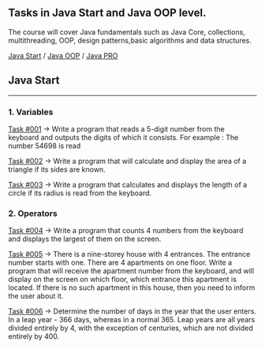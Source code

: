 ## Tasks in Java Start and Java OOP level.

The course will cover Java fundamentals such as Java Core, collections, multithreading, OOP, design patterns,basic algorithms and data structures.

[Java Start](#javastart) / [Java OOP](#javaoop) / [Java PRO]()

## <a name="javastart" /> Java Start

---

### 1. Variables

[Task #001](https://github.com/Severin73/JavaLevelBasic/blob/main/src/com/javalevelbasic/task001/ReadNumbers.java) -> Write a program that reads a 5-digit number from the keyboard and outputs the digits of which it consists. For example : The number 54698 is read

[Task #002](https://github.com/Severin73/JavaLevelBasic/blob/main/src/com/javalevelbasic/task002/AreaOfTriangle.java) -> Write a program that will calculate and display the area of a triangle if its sides are known.

[Task #003](https://github.com/Severin73/JavaLevelBasic/blob/main/src/com/javalevelbasic/task003/CircumferenceLength.java) -> Write a program that calculates and displays the length of a circle if its radius is read from the keyboard.

### 2. Operators

[Task #004](https://github.com/Severin73/JavaLevelBasic/blob/main/src/com/javalevelbasic/task004/TheBiggestFromFour.java) -> Write a program that counts 4 numbers from the keyboard and displays the largest of them on the screen.

[Task #005](https://github.com/Severin73/JavaLevelBasic/blob/main/src/com/javalevelbasic/task005/FloorAndEntranceTheApartment.java) -> There is a nine-storey house with 4 entrances. The entrance number starts with one. There are 4 apartments on one floor. Write a program that will receive the apartment number from the keyboard, and will display on the screen on which floor, which entrance this apartment is located. If there is no such apartment in this house, then you need to inform the user about it.

[Task #006](https://github.com/Severin73/JavaLevelBasic/blob/main/src/com/javalevelbasic/task006/LeapYear.java) -> Determine the number of days in the year that the user enters. In a leap year - 366 days, whereas in a normal 365. Leap years are all years divided entirely by 4, with the exception of centuries, which are not divided entirely by 400.

[Task #007](https://github.com/Severin73/JavaLevelBasic/blob/main/src/com/javalevelbasic/task007/Triangle.java) ->  Given: a, b, c — sides of the assumed triangle. Write a program that will indicate whether such a triangle exists or not.

[Task #008](https://github.com/Severin73/JavaLevelBasic/blob/main/src/com/javalevelbasic/task008/CheckDotPositionInCircle.java) -> There is a circle centered at the (x0, y0) and with a radius of R. The user enters the coordinates of the point x and y from the keyboard. Write a program that will determine whether this point lies inside the circle or not.

[Task #009](https://github.com/Severin73/JavaLevelBasic/blob/main/src/com/javalevelbasic/task009/DotInsideTheTriangle.java) -> The triangle coordinates of the vertices A(x1,y1), B(x2,y2), C(x3,y3) are given. The user enters the coordinates of the point x and y from the keyboard.  Write a program that will determine whether this point lies inside a triangle or not.

[Task #010](https://github.com/Severin73/JavaLevelBasic/blob/main/src/com/javalevelbasic/task010/LuckyTicket.java) -> heck whether a four-digit number is a lucky ticket. A four-digit number is given. Check if it is a "lucky ticket". Note: a lucky ticket is a number in which - with an even number of digits in the number, the sum of the digits of its left half is equal to the sum of the digits of its right half. For example, consider the number 1322. Its left half is 13, and its right half is 22, and it is a lucky ticket (because 1+3 = 2 + 2)

[Task #011](https://github.com/Severin73/JavaLevelBasic/blob/main/src/com/javalevelbasic/task011/PalindromeNumber.java) -> A N-digit number is entered from the keyboard. Check if it is a palindrome.

### 3. Cycles

[Task #012](https://github.com/Severin73/JavaLevelBasic/blob/main/src/com/javalevelbasic/task012/WallPaper.java) -> Use cycles to draw "wallpaper". Moreover, the number of bands must be entered from the keyboard.

[Task #013](https://github.com/Severin73/JavaLevelBasic/blob/main/src/com/javalevelbasic/task013/Factorial.java) -> Calculate using a loop the factorial of the number - n entered from the keyboard (4 < n < 16). The factorial of a number is the product of all numbers from that number to 1. For example 5!=5*4*3*2*1=120

[Task #014](https://github.com/Severin73/JavaLevelBasic/blob/main/src/com/javalevelbasic/task014/MultiplicationTable.java) -> Create the multiplication table by N

[Task #015](https://github.com/Severin73/JavaLevelBasic/blob/main/src/com/javalevelbasic/task015/Rectangle.java) -> Display a rectangle from \*. Moreover, the height and width of the rectangle are entered from the keyboard. For example, below is a rectangle with a height of H and a width of W.

[Task #016](https://github.com/Severin73/JavaLevelBasic/blob/main/src/com/javalevelbasic/task016/PrimeNumbers.java) -> Use loops to display all prime numbers from 1 to N.

### 4. Strings and arrays

[Task #017](https://github.com/Severin73/JavaLevelBasic/blob/main/src/com/javalevelbasic/task017/CountOddDigits.java) -> Given an array — write a program to count odd digits in it.

[Task #018](https://github.com/Severin73/JavaLevelBasic/blob/main/src/com/javalevelbasic/task018/IntArray.java) -> Write code for the ability to create an array of integers (the size is entered from the keyboard) and the ability to fill in each of its elements manually. Output this array to the screen.

[Task #019](https://github.com/Severin73/JavaLevelBasic/blob/main/src/com/javalevelbasic/task019/ArrayRandom.java) -> Create an array of random numbers (15 elements in size). Create a second array twice as large, the first 15 elements should be equal to the elements of the first array, and fill the remaining elements with twice the initial value. For Example, It Was - {1,4,7,2} Became - {1,4,7,2,2,8,14,4}

[Task #020](https://github.com/Severin73/JavaLevelBasic/blob/main/src/com/javalevelbasic/task020/CountCharInString.java) -> Enter a line of text from the keyboard — implement a program to be able to count the number of characters — 'b' in this line, with the output of the result on the screen.

[Task #021](https://github.com/Severin73/JavaLevelBasic/blob/main/src/com/javalevelbasic/task021/ReversArray.java) ->Write code for mirroring an array flip (7,2,9,4) -> (4,9,2,7). The array can be of any length. (You cannot use an additional array when performing a task)

### 5. Methods

[Task #022](https://github.com/Severin73/JavaLevelBasic/blob/main/src/com/javalevelbasic/task022/MaxInArray.java) -> Write a method that returns the maximum number from an array of integers.

[Task #023](https://github.com/Severin73/JavaLevelBasic/blob/main/src/com/javalevelbasic/task023/ConcatTypes.java) -> Implement a method whose parameters are an integer, a real number and a string. It returns the concatenation of a string with the sum of a real and an integer.

[Task #024](https://github.com/Severin73/JavaLevelBasic/blob/main/src/com/javalevelbasic/task024/RectangleFromStars.java) -> Implement a method that draws a rectangle of asterisks "*" on the screen — its parameters will be integers that describe the length and width of such a rectangle.

[Task #025](https://github.com/Severin73/JavaLevelBasic/blob/main/src/com/javalevelbasic/task025/LinearSearchInArray.java) -> Write a method that implements a linear search for an element in an array of integers. If there is such an element in the array, then return its index, if not, the method should return a number - "-1"

[Task #026](https://github.com/Severin73/JavaLevelBasic/blob/main/src/com/javalevelbasic/task026/CountWordsInSentence.java) -> Write a method that will return the number of words in a line of text.

[Task #027](https://github.com/Severin73/JavaLevelBasic/blob/main/src/com/javalevelbasic/task027/FindNextElementInSequence.java) -> There are such sequences of numbers  
0,2,4,6,8,10,12  
1,4,7,10,13  
1,2,4,8,16,32  
1,3,9,27  
1,4,9,16,25  
1,8,27,64,125  
Implement a program that outputs the next member of this sequence (or similar to them).  
For example, the user enters the string 0,2,4,6,8,10,12 the program response should be the number 14.

[Task #028](https://github.com/Severin73/JavaLevelBasic/blob/main/src/com/javalevelbasic/task028/BiggestPalindromeNumber.java) -> A palindrome number on both sides (from right to left and from left to right) reads the same. The largest number is a palindrome obtained by multiplying two two-digit numbers -9009 = 91 x 99. Find the largest palindrome obtained by multiplying two three-digit numbers.

[Task #029](https://github.com/Severin73/JavaLevelBasic/blob/main/src/com/javalevelbasic/task029/FindAllPermutation.java) -> There is an array {1,2,3,4,5} — the size of the array can be arbitrary. Write a program that will display all possible combinations of these numbers. Attention there should be no repetitions.

### 6. Elements of the standard library

[Task #030]() ->

[Task #031]() ->

[Task #032]() ->

[Task #033]() ->

[Task #034]() ->

[Task #035]() ->

### 7. Working with files

[Task #036]() ->

[Task #037]() ->

[Task #038]() ->

[Task #039]() ->

[Task #040]() ->

## <a name="javaoop" /> Java OOP

---

### 1. OOP Basics

[Task #001]() ->

[Task #002]() ->

[Task #003]() ->
